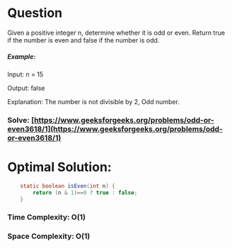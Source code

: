 # Question

Given a positive integer n, determine whether it is odd or even. Return true if the number is even and false if the number is odd. 

##### Example:

Input: n = 15

Output: false

Explanation: The number is not divisible by 2, Odd number.

### Solve: [https://www.geeksforgeeks.org/problems/odd-or-even3618/1](https://www.geeksforgeeks.org/problems/odd-or-even3618/1)
   


# Optimal Solution:  
``` java
    static boolean isEven(int n) {
        return (n & 1)==0 ? true : false;
    }
```
### Time Complexity: O(1)  
### Space Complexity: O(1) 